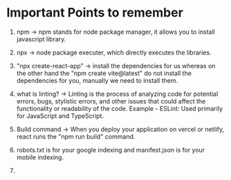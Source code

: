 # Important Points to remember

1. npm -> npm stands for node package manager, it allows you to install javascript library.

2. npx -> node package executer, which directly executes the libraries.

3. "npx create-react-app" -> install the dependencies for us whereas on the other hand the "npm create vite@latest" do not install the dependencies for you, manually we need to install them.

4. what is linting? -> Linting is the process of analyzing code for potential errors, bugs, stylistic errors, and other issues that could affect the functionality or readability of the code.
Example - ESLint: Used primarily for JavaScript and TypeScript.

5. Build command -> When you deploy your application on vercel or netlify, react runs the "npm run build" command.

6. robots.txt is for your google indexing and manifest.json is for your mobile indexing.

7. 
